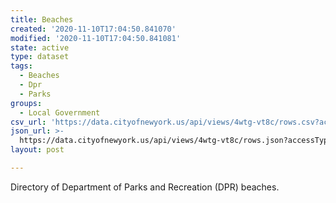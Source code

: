 ```yaml
---
title: Beaches
created: '2020-11-10T17:04:50.841070'
modified: '2020-11-10T17:04:50.841081'
state: active
type: dataset
tags:
  - Beaches
  - Dpr
  - Parks
groups:
  - Local Government
csv_url: 'https://data.cityofnewyork.us/api/views/4wtg-vt8c/rows.csv?accessType=DOWNLOAD'
json_url: >-
  https://data.cityofnewyork.us/api/views/4wtg-vt8c/rows.json?accessType=DOWNLOAD
layout: post

---
```

Directory of Department of Parks and Recreation (DPR) beaches.
